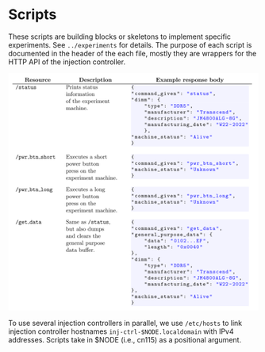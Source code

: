 # Scripts
These scripts are building blocks or skeletons to implement specific 
experiments. See `../experiments` for details.
The purpose of each script is documented in the header of the each file,
mostly they are wrappers for the HTTP API of the injection controller.

![api](../docs/api.png)

To use several injection controllers in parallel, we use `/etc/hosts` to link
injection controller hostnames `inj-ctrl-$NODE.localdomain` with IPv4 addresses.
Scripts take in $NODE (i.e., cn115) as a positional argument.
